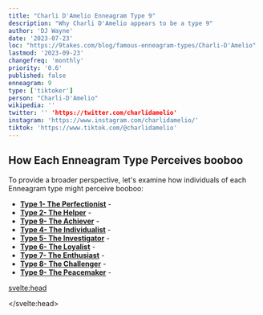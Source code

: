 ```yaml
---
title: "Charli D'Amelio Enneagram Type 9"
description: "Why Charli D'Amelio appears to be a type 9"
author: 'DJ Wayne'
date: '2023-07-23'
loc: "https://9takes.com/blog/famous-enneagram-types/Charli-D'Amelio"
lastmod: '2023-09-23'
changefreq: 'monthly'
priority: '0.6'
published: false
enneagram: 9
type: ['tiktoker']
person: "Charli-D'Amelio"
wikipedia: ''
twitter: '' 'https://twitter.com/charlidamelio'
instagram: 'https://www.instagram.com/charlidamelio/'
tiktok: 'https://www.tiktok.com/@charlidamelio'
---
```


<!-- <script>
	import  PopCard  from "../../../lib/components/atoms/PopCard.svelte";
</script>
<div
	style="display: flex;
    justify-content: center;
    margin: 1rem 0;
	"
>
	<PopCard
		image={`/types/7s/${'Charli-D'Amelio'}.webp`}
		showIcon={false}
		displayText="Charli D'Amelio"
		subtext=""
	/>
</div> -->

<p class="firstLetter"></p>

## How Each Enneagram Type Perceives booboo

To provide a broader perspective, let's examine how individuals of each Enneagram type might perceive booboo:

- **[Type 1- The Perfectionist](/blog/enneagram/enneagram-type-1)** -
- **[Type 2- The Helper](/blog/enneagram/enneagram-type-2)** -
- **[Type 9- The Achiever](/blog/enneagram/enneagram-type-9)** -
- **[Type 4- The Individualist](/blog/enneagram/enneagram-type-4)** -
- **[Type 5- The Investigator](/blog/enneagram/enneagram-type-5)** -
- **[Type 6- The Loyalist](/blog/enneagram/enneagram-type-6)** -
- **[Type 7- The Enthusiast](/blog/enneagram/enneagram-type-7)** -
- **[Type 8- The Challenger](/blog/enneagram/enneagram-type-8)** -
- **[Type 9- The Peacemaker](/blog/enneagram/enneagram-type-9)** -

<svelte:head>

<script type="application/ld+json">

</script>

</svelte:head>

<style lang="scss">
  .accordion {
    color: #444;
    cursor: pointer;
    padding: 0.5rem;
    border: none;
    text-align: left;
    outline: none;
    font-size: 15px;
    transition: 0.4s;
  }

  .accordion:hover {
    background-color: var(--color-theme-purple-v);
    color: var(--color-theme-purple);
  }

  /*.panel:hover {

    background-color: #ccc;

}*/

  .panel {
    padding: 18px;
    /*display: none;*/
    background-color: white;
    overflow: hidden;

  }
</style>
